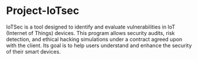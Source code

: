 # Project-IoTsec
IoTSec is a tool designed to identify and evaluate vulnerabilities in IoT (Internet of Things) devices. This program allows security audits, risk detection, and ethical hacking simulations under a contract agreed upon with the client. Its goal is to help users understand and enhance the security of their smart devices.
